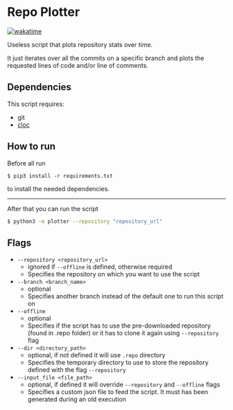 # Repo Plotter
[![wakatime](https://wakatime.com/badge/github/smsimone/repo_plotter.svg)](https://wakatime.com/badge/github/smsimone/repo_plotter)

Useless script that plots repository stats over time.

It just iterates over all the commits on a specific branch and plots the requested lines of code and/or line of comments.

## Dependencies

This script requires:

- git
- [cloc](https://github.com/AlDanial/cloc)

## How to run

Before all run

```console
$ pip3 install -r requirements.txt
```

to install the needed dependencies.

---

After that you can run the script

```zsh
$ python3 -m plotter --repository "repository_url"
```

## Flags

- `--repository <repository_url>`
  - ignored if `--offline` is defined, otherwise required
  - Specifies the repository on which you want to use the script
- `--branch <branch_name>`
  - optional
  - Specifies another branch instead of the default one to run this script on
- `--offline`
  - optional
  - Specifies if the script has to use the pre-downloaded repository (found in .repo folder) or it has to clone it again using `--repository` flag
- `--dir <directory_path>`
  - optional, if not defined it will use `.repo` directory
  - Specifies the temporary directory to use to store the repository defined with the flag `--repository`
- `--input_file <file_path>`
  - optional, if defined it will override `--repository` and `--offline` flags
  - Specifies a custom json file to feed the script. It must has been generated during an old execution

